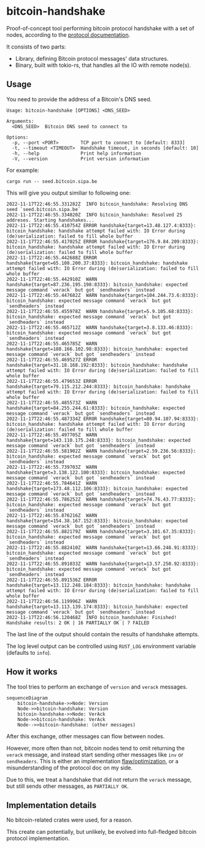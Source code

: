 # bitcoin-handshake

Proof-of-concept tool performing bitcoin protocol handshake with a set of nodes, according to the [protocol documentation](https://developer.bitcoin.org/reference/p2p_networking.html#p2p-network).

It consists of two parts:

- Library, defining Bitcoin protocol messages' data structures.
- Binary, built with tokio-rs, that handles all the IO with remote node(s).

## Usage

You need to provide the address of a Bitcoin's DNS seed.

```
Usage: bitcoin-handshake [OPTIONS] <DNS_SEED>

Arguments:
  <DNS_SEED>  Bitcoin DNS seed to connect to

Options:
  -p, --port <PORT>        TCP port to connect to [default: 8333]
  -t, --timeout <TIMEOUT>  Handshake timeout, in seconds [default: 10]
  -h, --help               Print help information
  -V, --version            Print version information
```

For example:

```
cargo run -- seed.bitcoin.sipa.be
```

This will give you output similiar to following one:

```log
2022-11-17T22:46:55.331282Z  INFO bitcoin_handshake: Resolving DNS seed `seed.bitcoin.sipa.be`
2022-11-17T22:46:55.334820Z  INFO bitcoin_handshake: Resolved 25 addreses. Starting handshakes...
2022-11-17T22:46:55.410754Z ERROR handshake{target=13.48.127.4:8333}: bitcoin_handshake: handshake attempt failed with: IO Error during (de)serialization: failed to fill whole buffer
2022-11-17T22:46:55.417025Z ERROR handshake{target=176.9.84.209:8333}: bitcoin_handshake: handshake attempt failed with: IO Error during (de)serialization: failed to fill whole buffer
2022-11-17T22:46:55.442688Z ERROR handshake{target=65.108.200.37:8333}: bitcoin_handshake: handshake attempt failed with: IO Error during (de)serialization: failed to fill whole buffer
2022-11-17T22:46:55.442910Z  WARN handshake{target=87.236.195.198:8333}: bitcoin_handshake: expected message command `verack` but got `sendheaders` instead
2022-11-17T22:46:55.447682Z  WARN handshake{target=104.244.73.6:8333}: bitcoin_handshake: expected message command `verack` but got `sendheaders` instead
2022-11-17T22:46:55.455978Z  WARN handshake{target=5.9.105.68:8333}: bitcoin_handshake: expected message command `verack` but got `sendheaders` instead
2022-11-17T22:46:55.465712Z  WARN handshake{target=3.8.133.46:8333}: bitcoin_handshake: expected message command `verack` but got `sendheaders` instead
2022-11-17T22:46:55.465785Z  WARN handshake{target=188.166.102.98:8333}: bitcoin_handshake: expected message command `verack` but got `sendheaders` instead
2022-11-17T22:46:55.469527Z ERROR handshake{target=31.18.168.192:8333}: bitcoin_handshake: handshake attempt failed with: IO Error during (de)serialization: failed to fill whole buffer
2022-11-17T22:46:55.479653Z ERROR handshake{target=79.115.212.244:8333}: bitcoin_handshake: handshake attempt failed with: IO Error during (de)serialization: failed to fill whole buffer
2022-11-17T22:46:55.485573Z  WARN handshake{target=84.255.244.61:8333}: bitcoin_handshake: expected message command `verack` but got `sendheaders` instead
2022-11-17T22:46:55.487334Z ERROR handshake{target=80.94.107.94:8333}: bitcoin_handshake: handshake attempt failed with: IO Error during (de)serialization: failed to fill whole buffer
2022-11-17T22:46:55.497705Z  WARN handshake{target=143.110.175.248:8333}: bitcoin_handshake: expected message command `verack` but got `sendheaders` instead
2022-11-17T22:46:55.581902Z  WARN handshake{target=2.59.236.56:8333}: bitcoin_handshake: expected message command `verack` but got `sendheaders` instead
2022-11-17T22:46:55.739703Z  WARN handshake{target=3.138.122.100:8333}: bitcoin_handshake: expected message command `verack` but got `sendheaders` instead
2022-11-17T22:46:55.784641Z  WARN handshake{target=173.48.112.106:8333}: bitcoin_handshake: expected message command `verack` but got `sendheaders` instead
2022-11-17T22:46:55.786252Z  WARN handshake{target=74.76.43.77:8333}: bitcoin_handshake: expected message command `verack` but got `sendheaders` instead
2022-11-17T22:46:55.876216Z  WARN handshake{target=154.38.167.152:8333}: bitcoin_handshake: expected message command `verack` but got `sendheaders` instead
2022-11-17T22:46:55.882179Z  WARN handshake{target=3.101.67.35:8333}: bitcoin_handshake: expected message command `verack` but got `sendheaders` instead
2022-11-17T22:46:55.882410Z  WARN handshake{target=13.66.248.91:8333}: bitcoin_handshake: expected message command `verack` but got `sendheaders` instead
2022-11-17T22:46:55.891033Z  WARN handshake{target=13.57.250.92:8333}: bitcoin_handshake: expected message command `verack` but got `sendheaders` instead
2022-11-17T22:46:55.891536Z ERROR handshake{target=13.112.248.184:8333}: bitcoin_handshake: handshake attempt failed with: IO Error during (de)serialization: failed to fill whole buffer
2022-11-17T22:46:56.119996Z  WARN handshake{target=13.113.139.174:8333}: bitcoin_handshake: expected message command `verack` but got `sendheaders` instead
2022-11-17T22:46:56.120468Z  INFO bitcoin_handshake: Finished! Handshake results: 2 OK | 16 PARTIALLY OK | 7 FAILED
```

The last line of the output should contain the results of handshake attempts.

The log level output can be controlled using `RUST_LOG` environment variable (defaults to `info`).

## How it works

The tool tries to perform an exchange of `version` and `verack` messages.

```mermaid
sequenceDiagram
    bitcoin-handshake->>Node: Version
    Node->>bitcoin-handshake: Version
    bitcoin-handshake->>Node: VerAck
    Node->>bitcoin-handshake: VerAck
    Node-->>bitcoin-handshake: (other messages)
```

After this exchange, other messages can flow between nodes.

However, more often than not, bitcoin nodes tend to omit returning the `verack` message,
and instead start sending other messages like `inv` or `sendheaders`. This is either
an implementation [flaw/optimization](https://developer.bitcoin.org/reference/intro.html#not-a-specification), or a misunderstanding of the protocol doc on my side.

Due to this, we treat a handshake that did not return the `verack` message, but still sends
other messages, as `PARTIALLY OK`.

## Implementation details

No bitcoin-related crates were used, for a reason.

This create can potentially, but unlikely, be evolved into full-fledged bitcoin protocol implementation.
